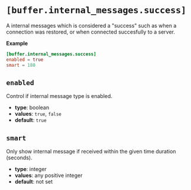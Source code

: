 # `[buffer.internal_messages.success]`

 A internal messages which is considered a "success" such as when a connection was restored, or when connected succesfully to a server.

**Example**

```toml
[buffer.internal_messages.success]
enabled = true
smart = 180
```

## `enabled`

Control if internal message type is enabled.

- **type**: boolean
- **values**: `true`, `false`
- **default**: `true`

## `smart`

Only show internal message if received within the given time duration (seconds).

- **type**: integer
- **values**: any positive integer
- **default**: not set
